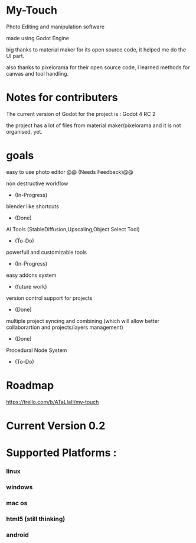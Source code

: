 # My-Touch
 Photo Editing and manipulation software

 made using Godot Engine
 
 big thanks to material maker for its open source code, it helped me do the UI part.
 
 also thanks to pixelorama for their open source code, I learned methods for canvas and tool handling.

# Notes for contributers

The current version of Godot for the project is : Godot 4 RC 2

the project has a lot of files from material maker/pixelorama and it is not organised, yet.

# goals
 easy to use photo editor 
@@ (Needs Feedback)@@
 
 non destructive workflow 
- (In-Progress)

 blender like shortcuts 
+ (Done)

 AI Tools (StableDiffusion,Upscaling,Object Select Tool) 
- (To-Do)

 powerfull and customizable tools 
- (In-Progress)

 easy addons system 
- (future work)

 version control support for projects 
+ (Done)

 multiple project syncing and combining (which will allow better collaborartion and projects/layers management) 
+ (Done)

 Procedural Node System 
- (To-Do)

# Roadmap
 https://trello.com/b/ATaLIaII/my-touch
 
# Current Version 0.2


# Supported Platforms :

### linux

### windows

### mac os

### html5 (still thinking)

### android
